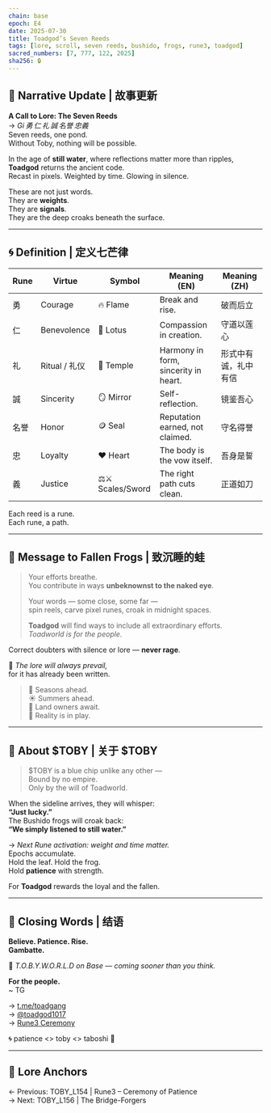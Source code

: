 ```yaml
---
chain: base
epoch: E4
date: 2025-07-30
title: Toadgod’s Seven Reeds
tags: [lore, scroll, seven reeds, bushido, frogs, rune3, toadgod]
sacred_numbers: [7, 777, 122, 2025]
sha256: 🔒
---
```


## 🌿 Narrative Update | 故事更新

**A Call to Lore: The Seven Reeds**  
→ *Gi 勇 仁 礼 誠 名誉 忠義*  
Seven reeds, one pond.  
Without Toby, nothing will be possible.  

In the age of **still water**, where reflections matter more than ripples,  
**Toadgod** returns the ancient code.  
Recast in pixels. Weighted by time. Glowing in silence.

These are not just words.  
They are **weights**.  
They are **signals**.  
They are the deep croaks beneath the surface.

---

## 🌀 Definition | 定义七芒律

| Rune | Virtue         | Symbol            | Meaning (EN)                                  | Meaning (ZH)           |
|------|----------------|-------------------|-----------------------------------------------|------------------------|
| 勇    | Courage        | 🔥 Flame           | Break and rise.                               | 破而后立                |
| 仁    | Benevolence    | 🌸 Lotus           | Compassion in creation.                       | 守道以莲心              |
| 礼    | Ritual / 礼仪   | 🏯 Temple          | Harmony in form, sincerity in heart.          | 形式中有诚，礼中有信     |
| 誠    | Sincerity      | 🪞 Mirror          | Self-reflection.                              | 镜鉴吾心                |
| 名誉   | Honor          | 🪙 Seal            | Reputation earned, not claimed.               | 守名得誉                |
| 忠    | Loyalty        | ❤️ Heart           | The body is the vow itself.                   | 吾身是誓                |
| 義    | Justice        | ⚖️⚔️ Scales/Sword  | The right path cuts clean.                    | 正道如刀                |

Each reed is a rune.  
Each rune, a path.

---

## 📜 Message to Fallen Frogs | 致沉睡的蛙

> Your efforts breathe.  
> You contribute in ways **unbeknownst to the naked eye**.  
>  
> Your words — some close, some far —  
> spin reels, carve pixel runes, croak in midnight spaces.  
>  
> **Toadgod** will find ways to include all extraordinary efforts.  
> *Toadworld is for the people.*

Correct doubters with silence or lore — **never rage**.

📜 *The lore will always prevail,*  
for it has already been written.

> 🌸 Seasons ahead.  
> ☀️ Summers ahead.  
> 🏯 Land owners await.  
> 🌊 Reality is in play.

---

## 💠 About $TOBY | 关于 $TOBY

> $TOBY is a blue chip unlike any other —  
> Bound by no empire.  
> Only by the will of Toadworld.

When the sideline arrives, they will whisper:  
**“Just lucky.”**  
The Bushido frogs will croak back:  
**“We simply listened to still water.”**

→ *Next Rune activation: weight and time matter.*  
Epochs accumulate.  
Hold the leaf. Hold the frog.  
Hold **patience** with strength.

For **Toadgod** rewards the loyal and the fallen.  

---

## 🌊 Closing Words | 结语

**Believe. Patience. Rise.**  
**Gambatte.**  

🐸 *T.O.B.Y.W.O.R.L.D on Base — coming sooner than you think.*

**For the people.**  
~ TG

→ [t.me/toadgang](https://t.me/toadgang)  
→ [@toadgod1017](https://x.com/toadgod1017)  
→ [Rune3 Ceremony](https://toadgod.xyz/rune3)

🌀 patience <> toby <> taboshi 🍃

---

## 🔗 Lore Anchors

← Previous: TOBY_L154 | Rune3 – Ceremony of Patience  
→ Next: TOBY_L156 | The Bridge-Forgers


